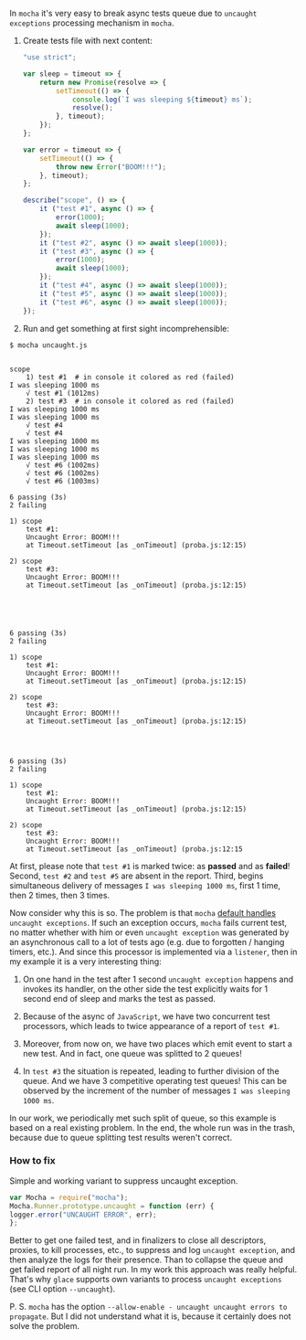 In `mocha` it's very easy to break async tests queue due to `uncaught exceptions` processing mechanism in `mocha`.

1. Create tests file with next content:

    ```javascript
    "use strict";

    var sleep = timeout => {
        return new Promise(resolve => {
            setTimeout(() => {
                console.log(`I was sleeping ${timeout} ms`);
                resolve();
            }, timeout);
        });
    };

    var error = timeout => {
        setTimeout(() => {
            throw new Error("BOOM!!!");
        }, timeout);
    };

    describe("scope", () => {
        it ("test #1", async () => {
            error(1000);
            await sleep(1000);
        });
        it ("test #2", async () => await sleep(1000));
        it ("test #3", async () => {
            error(1000);
            await sleep(1000);
        });
        it ("test #4", async () => await sleep(1000));
        it ("test #5", async () => await sleep(1000));
        it ("test #6", async () => await sleep(1000));
    });
    ```

2. Run and get something at first sight incomprehensible:

```
$ mocha uncaught.js


scope
    1) test #1  # in console it colored as red (failed)
I was sleeping 1000 ms
    √ test #1 (1012ms)
    2) test #3  # in console it colored as red (failed)
I was sleeping 1000 ms
I was sleeping 1000 ms
    √ test #4
    √ test #4
I was sleeping 1000 ms
I was sleeping 1000 ms
I was sleeping 1000 ms
    √ test #6 (1002ms)
    √ test #6 (1002ms)
    √ test #6 (1003ms)

6 passing (3s)
2 failing

1) scope
    test #1:
    Uncaught Error: BOOM!!!
    at Timeout.setTimeout [as _onTimeout] (proba.js:12:15)

2) scope
    test #3:
    Uncaught Error: BOOM!!!
    at Timeout.setTimeout [as _onTimeout] (proba.js:12:15)





6 passing (3s)
2 failing

1) scope
    test #1:
    Uncaught Error: BOOM!!!
    at Timeout.setTimeout [as _onTimeout] (proba.js:12:15)

2) scope
    test #3:
    Uncaught Error: BOOM!!!
    at Timeout.setTimeout [as _onTimeout] (proba.js:12:15)




6 passing (3s)
2 failing

1) scope
    test #1:
    Uncaught Error: BOOM!!!
    at Timeout.setTimeout [as _onTimeout] (proba.js:12:15)

2) scope
    test #3:
    Uncaught Error: BOOM!!!
    at Timeout.setTimeout [as _onTimeout] (proba.js:12:15
```

At first, please note that `test #1` is marked twice: as **passed** and as **failed**!
Second, `test #2` and `test #5` are absent in the report.
Third, begins simultaneous delivery of messages `I was sleeping 1000 ms`, first 1 time, then 2 times, then 3 times.

Now consider why this is so.
The problem is that `mocha` [default handles](https://github.com/mochajs/mocha/blob/master/lib/runner.js#L698) `uncaught exceptions`.
If such an exception occurs, `mocha` fails current test, no matter whether with him or even `uncaught exception` was generated
by an asynchronous call to a lot of tests ago (e.g. due to forgotten / hanging timers, etc.). And since this processor is
implemented via a `listener`, then in my example it is a very interesting thing:

1. On one hand in the test after 1 second `uncaught exception` happens and invokes its handler, on the other side the test
explicitly waits for 1 second end of sleep and marks the test as passed.

1. Because of the async of `JavaScript`, we have two concurrent test processors, which leads to twice appearance of a report of `test #1`.

1. Moreover, from now on, we have two places which emit event to start a new test. And in fact, one queue was splitted to 2 queues!

1. In `test #3` the situation is repeated, leading to further division of the queue. And we have 3 competitive operating test queues!
This can be observed by the increment of the number of messages `I was sleeping 1000 ms`.

In our work, we periodically met such split of queue, so this example is based on a real existing problem.
In the end, the whole run was in the trash, because due to queue splitting test results weren't correct.

### How to fix

Simple and working variant to suppress uncaught exception.

```javascript
var Mocha = require("mocha");
Mocha.Runner.prototype.uncaught = function (err) {
logger.error("UNCAUGHT ERROR", err);
};
```

Better to get one failed test, and in finalizers to close all descriptors, proxies, to kill processes, etc.,
to suppress and log `uncaught exception`, and then analyze the logs for their presence.
Than to collapse the queue and get failed report of all night run.
In my work this approach was really helpful. That's why `glace` supports own variants to process `uncaught exceptions` (see CLI option `--uncaught`).

P. S. `mocha` has the option `--allow-enable - uncaught uncaught errors to propagate`.
But I did not understand what it is, because it certainly does not solve the problem.
